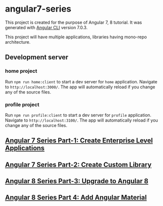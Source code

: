 # angular7-series

This project is created for the purpose of Angular 7, 8 tutorial. It was generated with [Angular CLI](https://github.com/angular/angular-cli) version 7.0.3.

This project will have multiple applications, libraries having mono-repo architecture.

## Development server

### home project

Run `npm run home:client` to start a dev server for `home` application. Navigate to `http://localhost:3000/`. The app will automatically reload if you change any of the source files.

### profile project

Run `npm run profile:client` to start a dev server for `profile` application. Navigate to `http://localhost:3100/`. The app will automatically reload if you change any of the source files.

## [Angular 7 Series Part-1: Create Enterprise Level Applications](https://medium.com/better-programming/angular-7-series-part-1-create-enterprise-level-application-36c84786fa27)

## [Angular 7 Series Part-2: Create Custom Library](https://medium.com/better-programming/angular-7-series-part-2-create-custom-library-8d7a0494b2cc)

## [Angular 8 Series Part-3: Upgrade to Angular 8](https://medium.com/better-programming/angular-8-series-part-3-upgrade-to-angular-8-c08745131cb6)

## [Angular 8 Series Part 4: Add Angular Material]()
